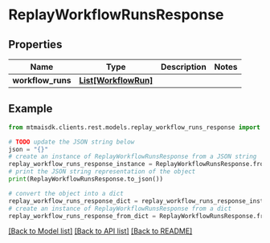 # ReplayWorkflowRunsResponse


## Properties

Name | Type | Description | Notes
------------ | ------------- | ------------- | -------------
**workflow_runs** | [**List[WorkflowRun]**](WorkflowRun.md) |  | 

## Example

```python
from mtmaisdk.clients.rest.models.replay_workflow_runs_response import ReplayWorkflowRunsResponse

# TODO update the JSON string below
json = "{}"
# create an instance of ReplayWorkflowRunsResponse from a JSON string
replay_workflow_runs_response_instance = ReplayWorkflowRunsResponse.from_json(json)
# print the JSON string representation of the object
print(ReplayWorkflowRunsResponse.to_json())

# convert the object into a dict
replay_workflow_runs_response_dict = replay_workflow_runs_response_instance.to_dict()
# create an instance of ReplayWorkflowRunsResponse from a dict
replay_workflow_runs_response_from_dict = ReplayWorkflowRunsResponse.from_dict(replay_workflow_runs_response_dict)
```
[[Back to Model list]](../README.md#documentation-for-models) [[Back to API list]](../README.md#documentation-for-api-endpoints) [[Back to README]](../README.md)


